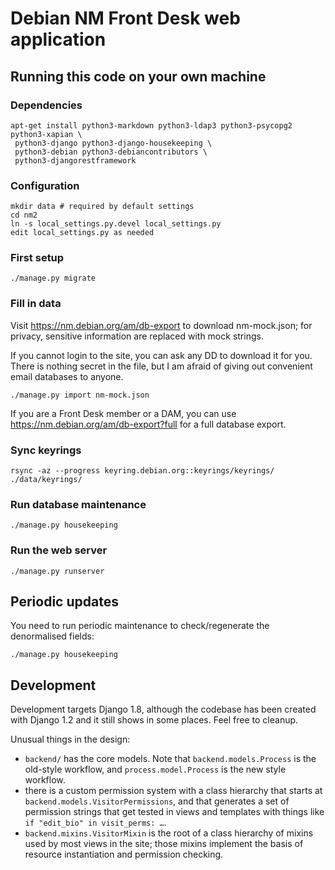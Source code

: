 Debian NM Front Desk web application
====================================

## Running this code on your own machine
### Dependencies

    apt-get install python3-markdown python3-ldap3 python3-psycopg2 python3-xapian \
     python3-django python3-django-housekeeping \
     python3-debian python3-debiancontributors \
     python3-djangorestframework

### Configuration

    mkdir data # required by default settings
    cd nm2
    ln -s local_settings.py.devel local_settings.py
    edit local_settings.py as needed

### First setup
    
    ./manage.py migrate

### Fill in data
Visit https://nm.debian.org/am/db-export to download nm-mock.json; for privacy,
sensitive information are replaced with mock strings.

If you cannot login to the site, you can ask any DD to download it for you.
There is nothing secret in the file, but I am afraid of giving out convenient
email databases to anyone.

    ./manage.py import nm-mock.json

If you are a Front Desk member or a DAM, you can use
https://nm.debian.org/am/db-export?full for a full database export.

### Sync keyrings
    rsync -az --progress keyring.debian.org::keyrings/keyrings/  ./data/keyrings/

### Run database maintenance
    
    ./manage.py housekeeping

### Run the web server
    
    ./manage.py runserver


## Periodic updates
You need to run periodic maintenance to check/regenerate the denormalised
fields:

    ./manage.py housekeeping


## Development
Development targets Django 1.8, although the codebase has been created with
Django 1.2 and it still shows in some places. Feel free to cleanup.

Unusual things in the design:

* `backend/` has the core models. Note that `backend.models.Process` is the
  old-style workflow, and `process.model.Process` is the new style workflow.
* there is a custom permission system with a class hierarchy that starts at
  `backend.models.VisitorPermissions`, and that generates a set of permission
  strings that get tested in views and templates with things like `if
  "edit_bio" in visit_perms: …`.
* `backend.mixins.VisitorMixin` is the root of a class hierarchy of mixins used
  by most views in the site; those mixins implement the basis of resource
  instantiation and permission checking.
